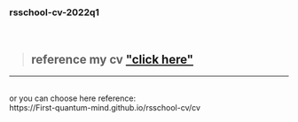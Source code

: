 ### rsschool-cv-2022q1
<br>

> ## reference my cv ["click here"](https://First-quantum-mind.github.io/rsschool-cv/cv)
***
<br> 
or you can choose here reference:
<br> 
https://First-quantum-mind.github.io/rsschool-cv/cv